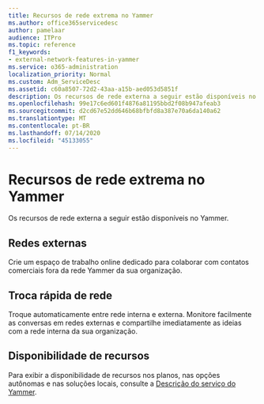```yaml
---
title: Recursos de rede extrema no Yammer
ms.author: office365servicedesc
author: pamelaar
audience: ITPro
ms.topic: reference
f1_keywords:
- external-network-features-in-yammer
ms.service: o365-administration
localization_priority: Normal
ms.custom: Adm_ServiceDesc
ms.assetid: c60a8507-72d2-43aa-a15b-aed053d5851f
description: Os recursos de rede externa a seguir estão disponíveis no Yammer.
ms.openlocfilehash: 99e17c6ed601f4876a81195bbd2f08b947afeab3
ms.sourcegitcommit: d2cd67e52dd646b68bfbfd8a387e70a6da140a62
ms.translationtype: MT
ms.contentlocale: pt-BR
ms.lasthandoff: 07/14/2020
ms.locfileid: "45133055"
---
```

# <a name="external-network-features-in-yammer"></a>Recursos de rede extrema no Yammer

Os recursos de rede externa a seguir estão disponíveis no Yammer.
  
## <a name="external-networks"></a>Redes externas

Crie um espaço de trabalho online dedicado para colaborar com contatos comerciais fora da rede Yammer da sua organização.
  
## <a name="fast-network-switching"></a>Troca rápida de rede

Troque automaticamente entre rede interna e externa. Monitore facilmente as conversas em redes externas e compartilhe imediatamente as ideias com a rede interna da sua organização.
  
## <a name="feature-availability"></a>Disponibilidade de recursos

Para exibir a disponibilidade de recursos nos planos, nas opções autônomas e nas soluções locais, consulte a [Descrição do serviço do Yammer](yammer-service-description.md).